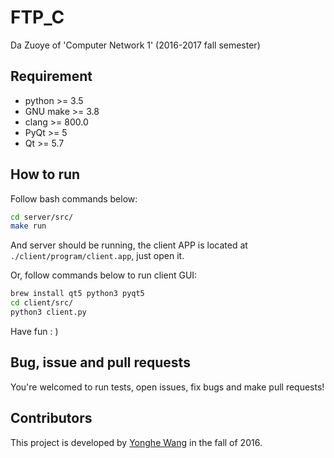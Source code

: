 # FTP_C

Da Zuoye of 'Computer Network 1' (2016-2017 fall semester)

## Requirement

* python >= 3.5
* GNU make >= 3.8
* clang >= 800.0
* PyQt >= 5
* Qt >= 5.7

## How to run

Follow bash commands below:

```bash
cd server/src/
make run
```

And server should be running, the client APP is located at `./client/program/client.app`, just open it.

Or, follow commands below to run client GUI:

```bash
brew install qt5 python3 pyqt5
cd client/src/
python3 client.py
```

Have fun : )

## Bug, issue and pull requests

You're welcomed to run tests, open issues, fix bugs and make pull requests!

## Contributors

This project is developed by [Yonghe Wang](https://github.com/Cyclops-THSS) in the fall of 2016.
